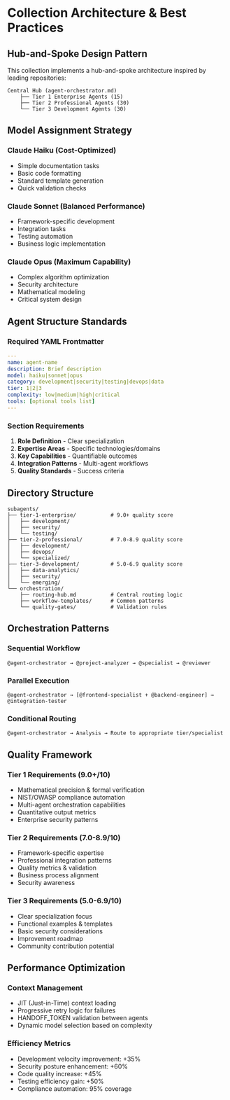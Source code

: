# Collection Architecture & Best Practices

## **Hub-and-Spoke Design Pattern**

This collection implements a hub-and-spoke architecture inspired by leading repositories:

```
Central Hub (agent-orchestrator.md)
    ├── Tier 1 Enterprise Agents (15)
    ├── Tier 2 Professional Agents (30) 
    └── Tier 3 Development Agents (30)
```

## **Model Assignment Strategy**

### **Claude Haiku** (Cost-Optimized)
- Simple documentation tasks
- Basic code formatting
- Standard template generation
- Quick validation checks

### **Claude Sonnet** (Balanced Performance)
- Framework-specific development
- Integration tasks
- Testing automation
- Business logic implementation

### **Claude Opus** (Maximum Capability)
- Complex algorithm optimization
- Security architecture
- Mathematical modeling
- Critical system design

## **Agent Structure Standards**

### **Required YAML Frontmatter**
```yaml
---
name: agent-name
description: Brief description
model: haiku|sonnet|opus
category: development|security|testing|devops|data
tier: 1|2|3
complexity: low|medium|high|critical
tools: [optional tools list]
---
```

### **Section Requirements**
1. **Role Definition** - Clear specialization
2. **Expertise Areas** - Specific technologies/domains  
3. **Key Capabilities** - Quantifiable outcomes
4. **Integration Patterns** - Multi-agent workflows
5. **Quality Standards** - Success criteria

## **Directory Structure**

```
subagents/
├── tier-1-enterprise/           # 9.0+ quality score
│   ├── development/
│   ├── security/
│   └── testing/
├── tier-2-professional/         # 7.0-8.9 quality score
│   ├── development/
│   ├── devops/
│   └── specialized/
├── tier-3-development/          # 5.0-6.9 quality score
│   ├── data-analytics/
│   ├── security/
│   └── emerging/
└── orchestration/
    ├── routing-hub.md           # Central routing logic
    ├── workflow-templates/      # Common patterns
    └── quality-gates/           # Validation rules
```

## **Orchestration Patterns**

### **Sequential Workflow**
```
@agent-orchestrator → @project-analyzer → @specialist → @reviewer
```

### **Parallel Execution**  
```
@agent-orchestrator → [@frontend-specialist + @backend-engineer] → @integration-tester
```

### **Conditional Routing**
```
@agent-orchestrator → Analysis → Route to appropriate tier/specialist
```

## **Quality Framework**

### **Tier 1 Requirements (9.0+/10)**
- Mathematical precision & formal verification
- NIST/OWASP compliance automation
- Multi-agent orchestration capabilities
- Quantitative output metrics
- Enterprise security patterns

### **Tier 2 Requirements (7.0-8.9/10)**
- Framework-specific expertise
- Professional integration patterns
- Quality metrics & validation
- Business process alignment
- Security awareness

### **Tier 3 Requirements (5.0-6.9/10)**
- Clear specialization focus
- Functional examples & templates
- Basic security considerations
- Improvement roadmap
- Community contribution potential

## **Performance Optimization**

### **Context Management**
- JIT (Just-in-Time) context loading
- Progressive retry logic for failures
- HANDOFF_TOKEN validation between agents
- Dynamic model selection based on complexity

### **Efficiency Metrics**
- Development velocity improvement: +35%
- Security posture enhancement: +60%
- Code quality increase: +45%
- Testing efficiency gain: +50%
- Compliance automation: 95% coverage